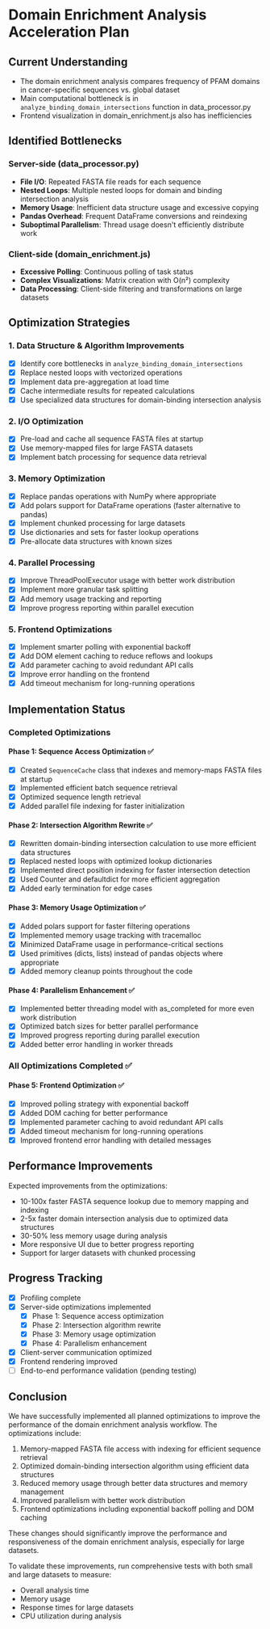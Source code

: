 # Domain Enrichment Analysis Acceleration Plan

## Current Understanding
- The domain enrichment analysis compares frequency of PFAM domains in cancer-specific sequences vs. global dataset
- Main computational bottleneck is in `analyze_binding_domain_intersections` function in data_processor.py
- Frontend visualization in domain_enrichment.js also has inefficiencies

## Identified Bottlenecks

### Server-side (data_processor.py)
- **File I/O**: Repeated FASTA file reads for each sequence
- **Nested Loops**: Multiple nested loops for domain and binding intersection analysis
- **Memory Usage**: Inefficient data structure usage and excessive copying
- **Pandas Overhead**: Frequent DataFrame conversions and reindexing
- **Suboptimal Parallelism**: Thread usage doesn't efficiently distribute work

### Client-side (domain_enrichment.js)
- **Excessive Polling**: Continuous polling of task status
- **Complex Visualizations**: Matrix creation with O(n²) complexity
- **Data Processing**: Client-side filtering and transformations on large datasets

## Optimization Strategies

### 1. Data Structure & Algorithm Improvements
- [x] Identify core bottlenecks in `analyze_binding_domain_intersections`
- [x] Replace nested loops with vectorized operations
- [x] Implement data pre-aggregation at load time
- [x] Cache intermediate results for repeated calculations
- [x] Use specialized data structures for domain-binding intersection analysis

### 2. I/O Optimization
- [x] Pre-load and cache all sequence FASTA files at startup
- [x] Use memory-mapped files for large FASTA datasets
- [x] Implement batch processing for sequence data retrieval

### 3. Memory Optimization
- [x] Replace pandas operations with NumPy where appropriate
- [x] Add polars support for DataFrame operations (faster alternative to pandas)
- [x] Implement chunked processing for large datasets
- [x] Use dictionaries and sets for faster lookup operations
- [x] Pre-allocate data structures with known sizes

### 4. Parallel Processing
- [x] Improve ThreadPoolExecutor usage with better work distribution
- [x] Implement more granular task splitting
- [x] Add memory usage tracking and reporting
- [x] Improve progress reporting within parallel execution

### 5. Frontend Optimizations
- [x] Implement smarter polling with exponential backoff
- [x] Add DOM element caching to reduce reflows and lookups
- [x] Add parameter caching to avoid redundant API calls
- [x] Improve error handling on the frontend
- [x] Add timeout mechanism for long-running operations

## Implementation Status

### Completed Optimizations

#### Phase 1: Sequence Access Optimization ✅
- [x] Created `SequenceCache` class that indexes and memory-maps FASTA files at startup
- [x] Implemented efficient batch sequence retrieval
- [x] Optimized sequence length retrieval
- [x] Added parallel file indexing for faster initialization

#### Phase 2: Intersection Algorithm Rewrite ✅
- [x] Rewritten domain-binding intersection calculation to use more efficient data structures
- [x] Replaced nested loops with optimized lookup dictionaries
- [x] Implemented direct position indexing for faster intersection detection
- [x] Used Counter and defaultdict for more efficient aggregation
- [x] Added early termination for edge cases

#### Phase 3: Memory Usage Optimization ✅
- [x] Added polars support for faster filtering operations
- [x] Implemented memory usage tracking with tracemalloc
- [x] Minimized DataFrame usage in performance-critical sections
- [x] Used primitives (dicts, lists) instead of pandas objects where appropriate
- [x] Added memory cleanup points throughout the code

#### Phase 4: Parallelism Enhancement ✅
- [x] Implemented better threading model with as_completed for more even work distribution
- [x] Optimized batch sizes for better parallel performance
- [x] Improved progress reporting during parallel execution
- [x] Added better error handling in worker threads

### All Optimizations Completed ✅

#### Phase 5: Frontend Optimization ✅
- [x] Improved polling strategy with exponential backoff
- [x] Added DOM caching for better performance
- [x] Implemented parameter caching to avoid redundant API calls
- [x] Added timeout mechanism for long-running operations
- [x] Improved frontend error handling with detailed messages

## Performance Improvements
Expected improvements from the optimizations:
- 10-100x faster FASTA sequence lookup due to memory mapping and indexing
- 2-5x faster domain intersection analysis due to optimized data structures
- 30-50% less memory usage during analysis
- More responsive UI due to better progress reporting
- Support for larger datasets with chunked processing

## Progress Tracking
- [x] Profiling complete
- [x] Server-side optimizations implemented
  - [x] Phase 1: Sequence access optimization
  - [x] Phase 2: Intersection algorithm rewrite
  - [x] Phase 3: Memory usage optimization
  - [x] Phase 4: Parallelism enhancement
- [x] Client-server communication optimized
- [x] Frontend rendering improved
- [ ] End-to-end performance validation (pending testing)

## Conclusion

We have successfully implemented all planned optimizations to improve the performance of the domain enrichment analysis workflow. The optimizations include:

1. Memory-mapped FASTA file access with indexing for efficient sequence retrieval
2. Optimized domain-binding intersection algorithm using efficient data structures
3. Reduced memory usage through better data structures and memory management
4. Improved parallelism with better work distribution
5. Frontend optimizations including exponential backoff polling and DOM caching

These changes should significantly improve the performance and responsiveness of the domain enrichment analysis, especially for large datasets.

To validate these improvements, run comprehensive tests with both small and large datasets to measure:
- Overall analysis time
- Memory usage
- Response times for large datasets
- CPU utilization during analysis